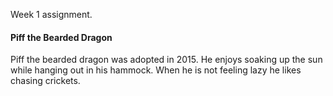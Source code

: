 Week 1 assignment.

#### Piff the Bearded Dragon
Piff the bearded dragon was adopted in 2015. He enjoys soaking up the sun while hanging out in his hammock. When he is not feeling lazy he likes chasing crickets.
